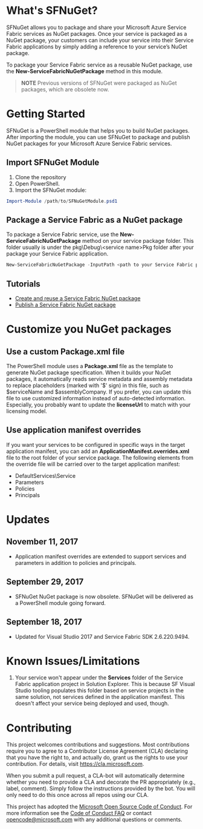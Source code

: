 # What's SFNuGet?

SFNuGet allows you to package and share your Microsoft Azure Service Fabric services as NuGet packages. Once your service is packaged as a NuGet package, your customers can include your service into their Service Fabric applications by simply adding a reference to your service’s NuGet package.

To package your Service Fabric service as a reusable NuGet package, use the **New-ServiceFabricNuGetPackage** method in this module.

> **NOTE** Previous versions of SFNuGet were packaged as NuGet packages, which are obsolete now.


# Getting Started
SFNuGet is a PowerShell module that helps you to build NuGet packages. After importing the module, you can use SFNuGet to package and publish NuGet packages for your Microsoft Azure Service Fabric services.

## Import SFNuGet Module
1. Clone the repository
2. Open PowerShell. 
3. Import the SFNuGet module:
```powershell
Import-Module /path/to/SFNuGetModule.psd1
```
## Package a Service Fabric as a NuGet package
To package a Service Fabric service, use the **New-ServiceFabricNuGetPackage** method on your service package folder. This folder usually is under the pkg\\Debug\\&lt;service name&gt;Pkg folder after your package your Service Fabric application.
```powershell
New-ServiceFabricNuGetPackage -InputPath <path to your Service Fabric package folder> <path to output folder>
```


## Tutorials

* [Create and reuse a Service Fabric NuGet package](docs/Tutorial-AuthorService.md)
* [Publish a Service Fabric NuGet package](docs/Tutorial-PublishService.md)

# Customize you NuGet packages

## Use a custom Package.xml file
The PowerShell module uses a **Package.xml** file as the template to generate NuGet package specification. When it builds your NuGet packages, it automatically reads service metadata and assembly metadata to replace placeholders (marked with '$' sign) in this file, such as $serviceName and $assemblyCompany. If you prefer, you can update this file to use customized information instead of auto-detected information. Especially, you probably want to update the **licenseUrl** to match with your licensing model.

## Use application manifest overrides
If you want your services to be configured in specific ways in the target application manifest, you can add an **ApplicationManifest.overrides.xml** file to the root folder of your service package. The following elements from the override file will be carried over to the target application manifest:

* DefaultServices\Service
* Parameters 
* Policies
* Principals

# Updates

## November 11, 2017

* Application manifest overrides are extended to support services and parameters in addition to policies and principals.

## September 29, 2017

* SFNuGet NuGet package is now obsolete. SFNuGet will be delivered as a PowerShell module going forward.

## September 18, 2017

*  Updated for Visual Studio 2017 and Service Fabric SDK 2.6.220.9494.

# Known Issues/Limitations

1. Your service won't appear under the **Services** folder of the Service Fabric application project in Solution Explorer. This is because SF Visual Studio tooling populates this folder based on service projects in the same solution, not services defined in the application manifest. This doesn't affect your service being deployed and used, though.

# Contributing

This project welcomes contributions and suggestions.  Most contributions require you to agree to a
Contributor License Agreement (CLA) declaring that you have the right to, and actually do, grant us
the rights to use your contribution. For details, visit https://cla.microsoft.com.

When you submit a pull request, a CLA-bot will automatically determine whether you need to provide
a CLA and decorate the PR appropriately (e.g., label, comment). Simply follow the instructions
provided by the bot. You will only need to do this once across all repos using our CLA.

This project has adopted the [Microsoft Open Source Code of Conduct](https://opensource.microsoft.com/codeofconduct/).
For more information see the [Code of Conduct FAQ](https://opensource.microsoft.com/codeofconduct/faq/) or
contact [opencode@microsoft.com](mailto:opencode@microsoft.com) with any additional questions or comments.
